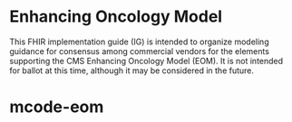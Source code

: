 # Enhancing Oncology Model
This FHIR implementation guide (IG) is intended to organize modeling guidance for consensus among commercial vendors for the elements supporting the CMS Enhancing Oncology Model (EOM). It is not intended for ballot at this time, although it may be considered in the future. 
# mcode-eom
